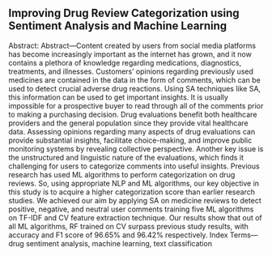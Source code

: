 ## Improving Drug Review Categorization using Sentiment Analysis and Machine Learning

Abstract: Abstract—Content created by users from social media platforms has become increasingly important as the internet has grown, and it now contains a plethora of knowledge regarding
medications, diagnostics, treatments, and illnesses. Customers’ opinions regarding previously used medicines are contained in the data in the form of comments, which can be used to detect crucial adverse drug reactions. Using SA techniques like SA, this information can be used to get important insights. It is usually impossible for a prospective buyer to read through all of the comments prior to making a purchasing decision. Drug evaluations benefit both healthcare providers and the general population since they provide vital healthcare data. Assessing
opinions regarding many aspects of drug evaluations can provide substantial insights, facilitate choice-making, and improve public
monitoring systems by revealing collective perspective. Another key issue is the unstructured and linguistic nature of the
evaluations, which finds it challenging for users to categorize comments into useful insights. Previous research has used ML algorithms to perform categorization on drug reviews. So, using
appropriate NLP and ML algorithms, our key objective in this
study is to acquire a higher categorization score than earlier
research studies. We achieved our aim by applying SA on
medicine reviews to detect positive, negative, and neutral user
comments training five ML algorithms on TF-IDF and CV
feature extraction technique. Our results show that out of all
ML algorithms, RF trained on CV surpass previous study results,
with accuracy and F1 score of 96.65% and 96.42% respectively.
Index Terms—drug sentiment analysis, machine learning, text
classification

